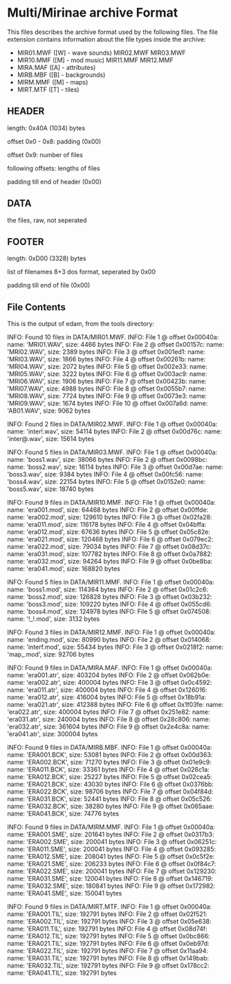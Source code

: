 Multi/Mirinae archive Format
============================

This files describes the archive format used by the following files.
The file extension contains information about the file types inside
the archive:

- MIR01.MWF ([W] - wave sounds)
  MIR02.MWF
  MIR03.MWF
- MIR10.MMF ([M] - mod music)
  MIR11.MMF
  MIR12.MMF
- MIRA.MAF ([A] - attributes)
- MIRB.MBF ([B] - backgrounds)
- MIRM.MMF ([M] - maps)
- MIRT.MTF ([T] - tiles)

HEADER
------

length: 0x40A (1034) bytes

offset 0x0 - 0x8: padding (0x00)

offset 0x9: number of files

following offsets: lengths of files

padding till end of header (0x00)

DATA
----

the files, raw, not seperated

FOOTER
------

length: 0xD00 (3328) bytes

list of filenames 8+3 dos format, seperated by 0x00

padding till end of file (0x00)

File Contents
-------------

This is the output of edam, from the tools directory:

INFO: Found 10 files in DATA/MIR01.MWF.
INFO: File 1 @ offset 0x00040a: name: 'MRI01.WAV', size: 4466 bytes
INFO: File 2 @ offset 0x00157c: name: 'MRI02.WAV', size: 2389 bytes
INFO: File 3 @ offset 0x001ed1: name: 'MRI03.WAV', size: 1866 bytes
INFO: File 4 @ offset 0x00261b: name: 'MRI04.WAV', size: 2072 bytes
INFO: File 5 @ offset 0x002e33: name: 'MRI05.WAV', size: 3222 bytes
INFO: File 6 @ offset 0x003ac9: name: 'MRI06.WAV', size: 1906 bytes
INFO: File 7 @ offset 0x00423b: name: 'MRI07.WAV', size: 4988 bytes
INFO: File 8 @ offset 0x0055b7: name: 'MRI08.WAV', size: 7724 bytes
INFO: File 9 @ offset 0x0073e3: name: 'MRI09.WAV', size: 1674 bytes
INFO: File 10 @ offset 0x007a6d: name: 'AB01.WAV', size: 9062 bytes

INFO: Found 2 files in DATA/MIR02.MWF.
INFO: File 1 @ offset 0x00040a: name: 'inter!.wav', size: 54114 bytes
INFO: File 2 @ offset 0x00d76c: name: 'inter@.wav', size: 15614 bytes

INFO: Found 5 files in DATA/MIR03.MWF.
INFO: File 1 @ offset 0x00040a: name: 'boss1.wav', size: 38066 bytes
INFO: File 2 @ offset 0x0098bc: name: 'boss2.wav', size: 16114 bytes
INFO: File 3 @ offset 0x00d7ae: name: 'boss3.wav', size: 9384 bytes
INFO: File 4 @ offset 0x00fc56: name: 'boss4.wav', size: 22154 bytes
INFO: File 5 @ offset 0x0152e0: name: 'boss5.wav', size: 18740 bytes

INFO: Found 9 files in DATA/MIR10.MMF.
INFO: File 1 @ offset 0x00040a: name: 'era001.mod', size: 64468 bytes
INFO: File 2 @ offset 0x00ffde: name: 'era002.mod', size: 129610 bytes
INFO: File 3 @ offset 0x02fa28: name: 'era011.mod', size: 116178 bytes
INFO: File 4 @ offset 0x04bffa: name: 'era012.mod', size: 67636 bytes
INFO: File 5 @ offset 0x05c82e: name: 'era021.mod', size: 120468 bytes
INFO: File 6 @ offset 0x079ec2: name: 'era022.mod', size: 79034 bytes
INFO: File 7 @ offset 0x08d37c: name: 'era031.mod', size: 107782 bytes
INFO: File 8 @ offset 0x0a7882: name: 'era032.mod', size: 94264 bytes
INFO: File 9 @ offset 0x0be8ba: name: 'era041.mod', size: 168820 bytes

INFO: Found 5 files in DATA/MIR11.MMF.
INFO: File 1 @ offset 0x00040a: name: 'boss1.mod', size: 114364 bytes
INFO: File 2 @ offset 0x01c2c6: name: 'boss2.mod', size: 126828 bytes
INFO: File 3 @ offset 0x03b232: name: 'boss3.mod', size: 109220 bytes
INFO: File 4 @ offset 0x055cd6: name: 'boss4.mod', size: 124978 bytes
INFO: File 5 @ offset 0x074508: name: '!_!.mod', size: 3132 bytes

INFO: Found 3 files in DATA/MIR12.MMF.
INFO: File 1 @ offset 0x00040a: name: 'ending.mod', size: 80990 bytes
INFO: File 2 @ offset 0x014068: name: 'interf.mod', size: 55434 bytes
INFO: File 3 @ offset 0x0218f2: name: 'map_.mod', size: 92706 bytes

INFO: Found 9 files in DATA/MIRA.MAF.
INFO: File 1 @ offset 0x00040a: name: 'era001.atr', size: 403204 bytes
INFO: File 2 @ offset 0x062b0e: name: 'era002.atr', size: 400004 bytes
INFO: File 3 @ offset 0x0c4592: name: 'era011.atr', size: 400004 bytes
INFO: File 4 @ offset 0x126016: name: 'era012.atr', size: 416004 bytes
INFO: File 5 @ offset 0x18b91a: name: 'era021.atr', size: 412388 bytes
INFO: File 6 @ offset 0x1f03fe: name: 'era022.atr', size: 400004 bytes
INFO: File 7 @ offset 0x251e82: name: 'era031.atr', size: 240004 bytes
INFO: File 8 @ offset 0x28c806: name: 'era032.atr', size: 361604 bytes
INFO: File 9 @ offset 0x2e4c8a: name: 'era041.atr', size: 300004 bytes

INFO: Found 9 files in DATA/MIRB.MBF.
INFO: File 1 @ offset 0x00040a: name: 'ERA001.BCK', size: 53081 bytes
INFO: File 2 @ offset 0x00d363: name: 'ERA002.BCK', size: 71270 bytes
INFO: File 3 @ offset 0x01e9c9: name: 'ERA011.BCK', size: 33361 bytes
INFO: File 4 @ offset 0x026c1a: name: 'ERA012.BCK', size: 25227 bytes
INFO: File 5 @ offset 0x02cea5: name: 'ERA021.BCK', size: 43030 bytes
INFO: File 6 @ offset 0x0376bb: name: 'ERA022.BCK', size: 98706 bytes
INFO: File 7 @ offset 0x04f84d: name: 'ERA031.BCK', size: 52441 bytes
INFO: File 8 @ offset 0x05c526: name: 'ERA032.BCK', size: 38280 bytes
INFO: File 9 @ offset 0x065aae: name: 'ERA041.BCK', size: 74776 bytes

INFO: Found 9 files in DATA/MIRM.MMF.
INFO: File 1 @ offset 0x00040a: name: 'ERA001.SME', size: 201641 bytes
INFO: File 2 @ offset 0x0317b3: name: 'ERA002.SME', size: 200041 bytes
INFO: File 3 @ offset 0x06251c: name: 'ERA011.SME', size: 200041 bytes
INFO: File 4 @ offset 0x093285: name: 'ERA012.SME', size: 208041 bytes
INFO: File 5 @ offset 0x0c5f2e: name: 'ERA021.SME', size: 206233 bytes
INFO: File 6 @ offset 0x0f84c7: name: 'ERA022.SME', size: 200041 bytes
INFO: File 7 @ offset 0x129230: name: 'ERA031.SME', size: 120041 bytes
INFO: File 8 @ offset 0x146719: name: 'ERA032.SME', size: 180841 bytes
INFO: File 9 @ offset 0x172982: name: 'ERA041.SME', size: 150041 bytes

INFO: Found 9 files in DATA/MIRT.MTF.
INFO: File 1 @ offset 0x00040a: name: 'ERA001.TIL', size: 192791 bytes
INFO: File 2 @ offset 0x02f521: name: 'ERA002.TIL', size: 192791 bytes
INFO: File 3 @ offset 0x05e638: name: 'ERA011.TIL', size: 192791 bytes
INFO: File 4 @ offset 0x08d74f: name: 'ERA012.TIL', size: 192791 bytes
INFO: File 5 @ offset 0x0bc866: name: 'ERA021.TIL', size: 192791 bytes
INFO: File 6 @ offset 0x0eb97d: name: 'ERA022.TIL', size: 192791 bytes
INFO: File 7 @ offset 0x11aa94: name: 'ERA031.TIL', size: 192791 bytes
INFO: File 8 @ offset 0x149bab: name: 'ERA032.TIL', size: 192791 bytes
INFO: File 9 @ offset 0x178cc2: name: 'ERA041.TIL', size: 192791 bytes
